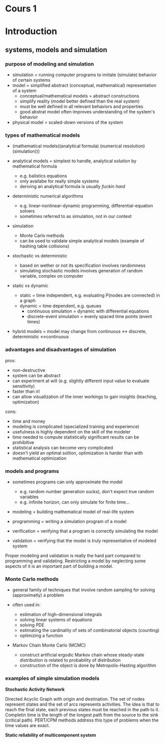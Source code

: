 # Cours 1

# Introduction

## systems, models and simulation


### purpose of modeling and simulation


- simulation = running computer programs to imitate (simulate) behavior of certain systems
- model = simplified abstract (conceptual, mathematical) representation of a system
    - conceptual/mathematical models = abstract constructions
    - simplify reality (model better defined than the real system)
    - must be well defined in all relevant behaviors and properties
    - good abstrat model often improves understanding of the system's behavior
- physical model = scaled-down versions of the system


### types of mathematical models


- (mathematical models((analytical formula) (numerical resolution) (simulation)))
- analytical models = simplest to handle, analytical solution by mathematical formula
    - e.g. balistics equations
    - only availabe for really simple systems
    - deriving an analytical formula is usually *fuckin hard*

- deterministic numerical algorithms
    - e.g. linear-nonlinear-dynamic programming, differential-equation solvers
    - sometimes referred to as simulation, not in our context

- simulation
    - Monte Carlo methods
    - can be used to validate simple analytical models (example of hashing table collisions)


- stochastic vs deterministic
    - based on wether or not its specification involves randomness
    - simulating stochastic models involves generation of random variable, complex on computer


- static vs dynamic
    - static = time independent, e.g. evaluating P(nodes are connected) in a graph
    - dynamic = time dependent, e.g. queues
        - continuous simulation = dynamic with differential equations
        - discrete-event simulation = evenly spaced time points (event times)

- hybrid models = model may change from continuous <-> discrete, deterministic <->continuous


### advantages and disadvantages of simulation


pros:


- non-destructive
- system can be abstract
- can experiment at will (e.g. slightly different input value to evaluate sensitivity)
- faster than irl
- can allow visualization of the inner workings to gain insights (teaching, optimization)


cons:


- time and money
- modeling is complicated (specialized training and experience)
- usefulness is highly dependent on the skill of the modeler
- time needed to compute statistically significant results can be prohibitive
- statistical analysis can become very complicated
- doesn't yield an optimal soltion, optimization is harder than with mathematical optimization


### models and programs


- sometimes programs can only approximate the model
    - e.g. random number generation sucks), don't expect true random variables
    - e.g. infinite horizon, can only simulate for finite time...

- modeling = building mathematical model of real-life system
- programming = writing a simulation program of a model
- verification = verifying that a program is correctly simulating the model
- validation = verifying that the model is truly representative of modeled system

Proper modeling and validation is really the hard part compared to programming and validating.
Restricting a model by neglecting some aspects of it is an important part of building a model.


### Monte Carlo methods


- general family of techniques that involve random sampling for solving (approximatly) a problem
- often used in:
    - estimation of high-dimensional integrals
    - solving linear systems of equations
    - solving PDE
    - estimating the cardinality of sets of combinatorial objects (counting)
    - optimizing a function

- Markov Chain Monte Carlo (MCMC)
    - construct artificial ergodic Markov chain whose steady-state distribution is related to probability of distribution
    - construction of the object is done by Metropolis-Hasting algorithm


### examples of simple simulation models


**Stochastic Activity Network**


Directed Acyclic Graph with origin and destination. The set of nodes represent states
and the set of arcs represents activities. The idea is that to reach the final state,
each previous states must be reached in the path to it.
Completin time is the length of the longest path from the source to the sink (critical path).
PERT/CPM methods address this type of problems when the time values are exact.


**Static reliability of multicomponent system**







